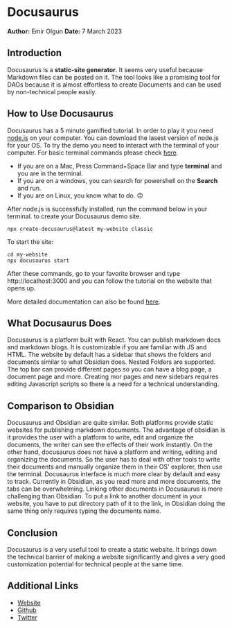 # Docusaurus

**Author:** Emir Olgun
**Date:** 7 March 2023

## Introduction

Docusaurus is a **static-site generator**. It seems very useful because Markdown files can be posted on it. The tool looks like a promising tool for DAOs because it is almost effortless to create Documents and can be used by non-technical people easily.

## How to Use Docusaurus

Docusaurus has a 5 minute gamified tutorial. In order to play it you need [node.js](https://nodejs.org/en/download/) on your computer. You can download the lasest version of node.js for your OS.
To try the demo you need to interact with the terminal of your computer. For basic terminal commands please check [here](https://www.techrepublic.com/article/16-terminal-commands-every-user-should-know/).

- If you are on a Mac, Press Command+Space Bar and type **terminal** and you are in the terminal.
- If you are on a windows, you can search for powershell on the **Search** and run.
- If you are on Linux, you know what to do. :upside_down_face:

After node.js is successfully installed, run the command below in your terminal. to create your Docusaurus demo site.

```
npx create-docusaurus@latest my-website classic
```

To start the site:

```
cd my-website
npx docusaurus start
```

After these commands, go to your favorite browser and type http://localhost:3000 and you can follow the tutorial on the website that opens up.

More detailed documentation can also be found [here](https://docusaurus.io/docs).

## What Docusaurus Does

Docusaurus is a platform built with React. You can publish markdown docs and markdown blogs. It is customizable if you are familiar with JS and HTML. The website by default has a sidebar that shows the folders and documents similar to what Obsidian does. Nested Folders are supported. The top bar can provide different pages so you can have a blog page, a document page and more. Creating mor pages and new sidebars requires editing Javascript scripts so there is a need for a technical understanding.

## Comparison to Obsidian

Docusaurus and Obsidian are quite similar. Both platforms
provide static websites for publishing markdown documents. The advantage of obsidian is it provides the user with a platform to write, edit and organize the documents, the writer can see the effects of their work instantly. On the other hand, docusaurus does not have a platform and writing, editing and organizing the documents. So the user has to deal with other tools to write their documents and manually organize them in their OS' explorer, then use the terminal.
Docusaurus interface is much more clear by default and easy to track. Currently in Obsidian, as you read more and more documents, the tabs can be overwhelming.
Linking other documents in Docusaurus is more challenging than Obsidian. To put a link to another document in your website, you have to put directory path of it to the link, in Obsidian doing the same thing only requires typing the documents name.

## Conclusion

Docusaurus is a very useful tool to create a static website. It brings down the technical barrier of making a website significantly and gives a very good customization potential for technical people at the same time.

## Additional Links

- [Website](https://docusaurus.io)
- [Github](https://github.com/facebook/docusaurus)
- [Twitter](https://twitter.com/docusaurus)